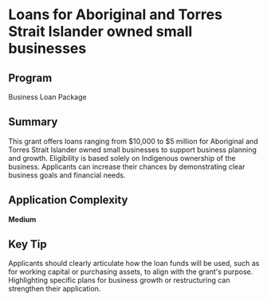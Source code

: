 # Loans for Aboriginal and Torres Strait Islander owned small businesses
  
## Program
Business Loan Package

## Summary
This grant offers loans ranging from $10,000 to $5 million for Aboriginal and Torres Strait Islander owned small businesses to support business planning and growth. Eligibility is based solely on Indigenous ownership of the business. Applicants can increase their chances by demonstrating clear business goals and financial needs.

## Application Complexity
**Medium**

## Key Tip
Applicants should clearly articulate how the loan funds will be used, such as for working capital or purchasing assets, to align with the grant's purpose. Highlighting specific plans for business growth or restructuring can strengthen their application.
